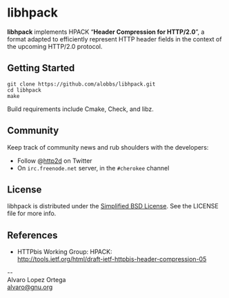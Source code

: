 # libhpack
**libhpack** implements HPACK “**Header Compression for HTTP/2.0**”, a format adapted to efficiently represent HTTP header fields in the context of the upcoming HTTP/2.0 protocol.

## Getting Started
```
git clone https://github.com/alobbs/libhpack.git
cd libhpack
make
```
Build requirements include Cmake, Check, and libz.

## Community
Keep track of community news and rub shoulders with the developers:

* Follow @[http2d](https://twitter.com/http2d) on Twitter
* On `irc.freenode.net` server, in the `#cherokee` channel

## License
libhpack is distributed under the [Simplified BSD License](http://opensource.org/licenses/BSD-2-Clause). See the LICENSE file for more info.

## References
* HTTPbis Working Group: HPACK:  
http://tools.ietf.org/html/draft-ietf-httpbis-header-compression-05

--  
Alvaro Lopez Ortega  
[alvaro@gnu.org](mail:alvaro@gnu.org)